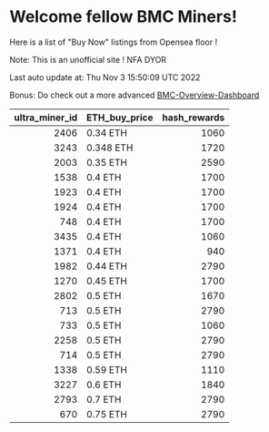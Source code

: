 # Welcome fellow BMC Miners!
Here is a list of "Buy Now" listings from Opensea floor !

Note: This is an unofficial site ! NFA DYOR

Last auto update at: Thu Nov  3 15:50:09 UTC 2022

Bonus: Do check out a more advanced [BMC-Overview-Dashboard](https://dune.com/defifunk/BMC-Overview-Dashboard)


|   ultra_miner_id | ETH_buy_price   |   hash_rewards |
|-----------------:|:----------------|---------------:|
|             2406 | 0.34 ETH        |           1060 |
|             3243 | 0.348 ETH       |           1720 |
|             2003 | 0.35 ETH        |           2590 |
|             1538 | 0.4 ETH         |           1700 |
|             1923 | 0.4 ETH         |           1700 |
|             1924 | 0.4 ETH         |           1700 |
|              748 | 0.4 ETH         |           1700 |
|             3435 | 0.4 ETH         |           1060 |
|             1371 | 0.4 ETH         |            940 |
|             1982 | 0.44 ETH        |           2790 |
|             1270 | 0.45 ETH        |           1700 |
|             2802 | 0.5 ETH         |           1670 |
|              713 | 0.5 ETH         |           2790 |
|              733 | 0.5 ETH         |           1060 |
|             2258 | 0.5 ETH         |           2790 |
|              714 | 0.5 ETH         |           2790 |
|             1338 | 0.59 ETH        |           1110 |
|             3227 | 0.6 ETH         |           1840 |
|             2793 | 0.7 ETH         |           2790 |
|              670 | 0.75 ETH        |           2790 |